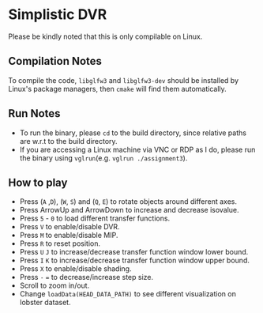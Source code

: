 # Simplistic DVR
Please be kindly noted that this is only compilable on Linux.

## Compilation Notes
To compile the code, `libglfw3` and `libglfw3-dev` should be installed by Linux's package managers, then `cmake` will find them automatically.

## Run Notes
* To run the binary, please `cd` to the build directory, since relative paths are w.r.t to the build directory.
* If you are accessing a Linux machine via VNC or RDP as I do, please run the binary using `vglrun`(e.g. `vglrun ./assignment3`).

## How to play
* Press (`A` ,`D`), (`W`, `S`) and (`Q`, `E`) to rotate objects around different axes.
* Press ArrowUp and ArrowDown to increase and decrease isovalue.
* Press `5` - `0` to load different transfer functions.
* Press `V` to enable/disable DVR.
* Press `M` to enable/disable MIP.
* Press `R` to reset position.
* Press `U` `J` to increase/decrease transfer function window lower bound.
* Press `I` `K` to increase/decrease transfer function window upper bound.
* Press `X` to enable/disable shading.
* Press `-` `=` to decrease/increase step size.
* Scroll to zoom in/out.
* Change `loadData(HEAD_DATA_PATH)` to see different visualization on lobster dataset.